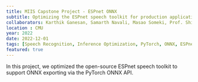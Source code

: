 ```yaml
---
title: MIIS Capstone Project - ESPnet ONNX
subtitle: Optimizing the ESPnet speech toolkit for production applications
collaborators: Karthik Ganesan, Samarth Navali, Masao Someki, Prof. Shinji Watanabe
location : CMU
year: 2022
date: 2022-12-01
tags: [Speech Recognition, Inference Optimization, PyTorch, ONNX, ESPnet]
featured: true
---
```


In this project, we optimized the open-source ESPnet speech toolkit to support ONNX exporting via the PyTorch ONNX API.
